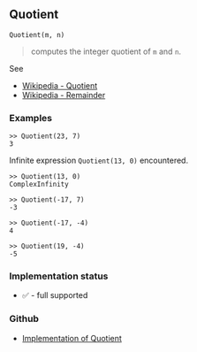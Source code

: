 ## Quotient

```
Quotient(m, n)
```

> computes the integer quotient of `m` and `n`.

See 
* [Wikipedia - Quotient](https://en.wikipedia.org/wiki/Quotient)
* [Wikipedia - Remainder](https://en.wikipedia.org/wiki/Remainder)

### Examples

```
>> Quotient(23, 7)
3
```
 
Infinite expression `Quotient(13, 0)` encountered.

```
>> Quotient(13, 0)
ComplexInfinity

>> Quotient(-17, 7)
-3
 
>> Quotient(-17, -4)
4
 
>> Quotient(19, -4)
-5
```






### Implementation status

* &#x2705; - full supported

### Github

* [Implementation of Quotient](https://github.com/axkr/symja_android_library/blob/master/symja_android_library/matheclipse-core/src/main/java/org/matheclipse/core/builtin/IntegerFunctions.java#L1682) 
